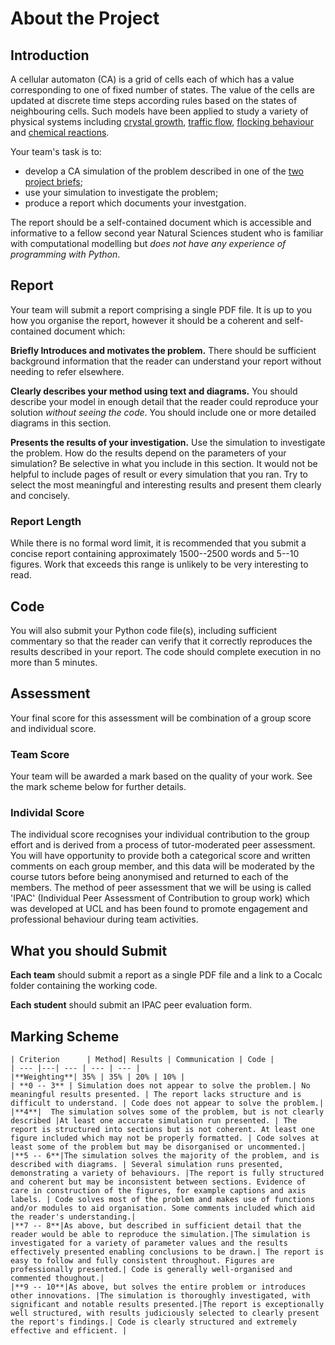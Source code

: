 # About the Project

## Introduction

A cellular automaton (CA) is a grid of cells each of which has a value corresponding to one of fixed number of states. The value of the cells are updated at discrete time steps according rules based on the states of neighbouring cells. Such models have been applied to study a variety of physical systems including [crystal growth](https://pubs.acs.org/doi/pdf/10.1021/cg500010p?casa_token=h_0CQUiXa74AAAAA:5m7nh5TQpZAbaarTdu2fL1I5yQhhuHK3Mn8BBqzGQ6W38RnHJjBiwsG13pLTiRymXShZlGrtsdM1bBk), [traffic flow](https://www.sciencedirect.com/science/article/pii/S0378437110007235?casa_token=OMyUOcvA0vgAAAAA:XcM38trE98nZH4rx-9Cu7YWjFlvB5W4uUhzDscpFw8o2xS6q-suk4tRlVWWsEdwv2L3g88ygJA), [flocking behaviour](https://www.sciencedirect.com/science/article/pii/S0925753515001678?casa_token=aFjosJUh8AYAAAAA:zw6YLF6Xv3Em5OIKAVKKmhcMVq7Is6J84LRH4z_J_3WsKleHUPVWgeYVF18HHRJ4wjehv85MyA) and [chemical reactions](https://www.sciencedirect.com/science/article/pii/S1385894713005809?casa_token=t74Pgis8B4oAAAAA:8_aJRlK2GMez_YIiEVV9g-KV8Ia7xjHvgPMScPCEAlZ3ZguAnvyWUERqa8bq-epehsSU5ewPww).

Your team's task is to:
 - develop a CA simulation of the problem described in one of the [two project briefs](project_briefs_section);
 - use your simulation to investigate the problem;
 - produce a report which documents your investgation.
 
 The report should be a self-contained document which is accessible and informative to a fellow second year Natural Sciences student who is familiar with computational modelling but *does not have any experience of programming with Python*.

## Report

Your team will submit a report comprising a single PDF file. It is up to you how you organise the report, however it should be a coherent and self-contained document which:

**Briefly Introduces and motivates the problem.** There should be sufficient background information that the reader can understand your report without needing to refer elsewhere.

**Clearly describes your method using text and diagrams.** You should describe your model in enough detail that the reader could reproduce your solution *without seeing the code*. You should include one or more detailed diagrams in this section.

**Presents the results of your investigation.** Use the simulation to investigate the problem. How do the results depend on the parameters of your simulation? Be selective in what you include in this section. It would not be helpful to include pages of result or every simulation that you ran. Try to select the most meaningful and interesting results and present them clearly and concisely.

### Report Length

While there is no formal word limit, it is recommended that you submit a concise report containing approximately 1500--2500 words and 5--10 figures. Work that exceeds this range is unlikely to be very interesting to read.

## Code

You will also submit your Python code file(s), including sufficient commentary so that the reader can verify that it correctly reproduces the results described in your report. The code should complete execution in no more than 5 minutes.

## Assessment

Your final score for this assessment will be combination of a group score and individual score.

###	Team Score

Your team will be awarded a mark based on the quality of your work. See the mark scheme below for further details.

###	Individal Score

The individual score recognises your individual contribution to the group effort and is derived from a process of tutor-moderated peer assessment. You will have opportunity to provide both a categorical score and written comments on each group member, and this data will be moderated by the course tutors before being anonymised and returned to each of the members. The method of peer assessment that we will be using is called 'IPAC' (Individual Peer Assessment of Contribution to group work) which was developed at UCL and has been found to promote engagement and professional behaviour during team activities.

## What you should Submit

**Each team** should submit a report as a single PDF file and a link to a Cocalc folder containing the working code.

**Each student** should submit an IPAC peer evaluation form.

## Marking Scheme

````{div} full-width
| Criterion      | Method| Results | Communication | Code |
| --- |---| --- | --- | --- |
|**Weighting**| 35% | 35% | 20% | 10% |
| **0 -- 3** | Simulation does not appear to solve the problem.| No meaningful results presented. | The report lacks structure and is difficult to understand. | Code does not appear to solve the problem.|
|**4**|  The simulation solves some of the problem, but is not clearly described |At least one accurate simulation run presented. | The report is structured into sections but is not coherent. At least one figure included which may not be properly formatted. | Code solves at least some of the problem but may be disorganised or uncommented.|
|**5 -- 6**|The simulation solves the majority of the problem, and is described with diagrams. | Several simulation runs presented, demonstrating a variety of behaviours. |The report is fully structured and coherent but may be inconsistent between sections. Evidence of care in construction of the figures, for example captions and axis labels. | Code solves most of the problem and makes use of functions and/or modules to aid organisation. Some comments included which aid the reader's understanding.|
|**7 -- 8**|As above, but described in sufficient detail that the reader would be able to reproduce the simulation.|The simulation is investigated for a variety of parameter values and the results effectively presented enabling conclusions to be drawn.| The report is easy to follow and fully consistent throughout. Figures are professionally presented.| Code is generally well-organised and commented thoughout.|
|**9 -- 10**|As above, but solves the entire problem or introduces other innovations. |The simulation is thoroughly investigated, with significant and notable results presented.|The report is exceptionally well structured, with results judiciously selected to clearly present the report's findings.| Code is clearly structured and extremely effective and efficient. |

````



